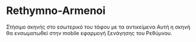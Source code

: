 # Rethymno-Armenoi

Στήσιμο σκηνής στο εσωτερικό του τάφου με τα αντικείμενα
Aυτή η σκηνή θα ενσωματωθεί στην mobile εφαρμογή ξενάγησης του Ρεθύμνου.
